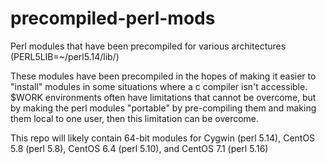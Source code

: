 # precompiled-perl-mods
Perl modules that have been precompiled for various architectures (PERL5LIB=~/perl5.14/lib/)

These modules have been precompiled in the hopes of making it easier to "install" modules in some situations where a c compiler isn't accessible.  $WORK environments often have limitations that cannot be overcome, but by making the perl modules "portable" by pre-compiling them and making them local to one user, then this limitation can be overcome.

This repo will likely contain 64-bit modules for Cygwin (perl 5.14), CentOS 5.8 (perl 5.8), CentOS 6.4 (perl 5.10), and CentOS 7.1 (perl 5.16)
